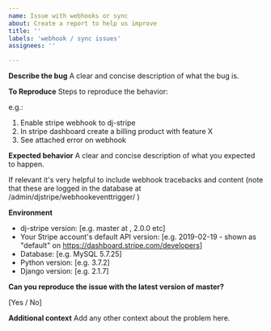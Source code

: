 ```yaml
---
name: Issue with webhooks or sync
about: Create a report to help us improve
title: ''
labels: 'webhook / sync issues'
assignees: ''

---
```


**Describe the bug**
A clear and concise description of what the bug is.

**To Reproduce**
Steps to reproduce the behavior:

e.g.:

1. Enable stripe webhook to dj-stripe
2. In stripe dashboard create a billing product with feature X
3. See attached error on webhook

**Expected behavior**
A clear and concise description of what you expected to happen.

If relevant it's very helpful to include webhook tracebacks and content (note that these are logged in the database at /admin/djstripe/webhookeventtrigger/ )

**Environment**
- dj-stripe version: [e.g. master at <hash>, 2.0.0 etc]
- Your Stripe account's default API version: [e.g. 2019-02-19 - shown as "default" on https://dashboard.stripe.com/developers]
- Database: [e.g. MySQL 5.7.25]
- Python version: [e.g. 3.7.2]
- Django version: [e.g. 2.1.7]

**Can you reproduce the issue with the latest version of master?**

[Yes / No]

**Additional context**
Add any other context about the problem here.
